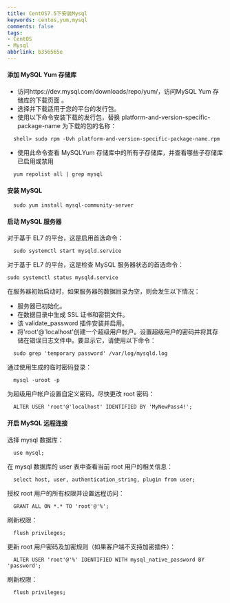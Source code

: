 ```yaml
---
title: CentOS7.5下安装Mysql
keywords: centos,yum,mysql
comments: false
tags: 
- CentOS
- Mysql
abbrlink: b356565e
---
```


#### 添加 MySQL Yum 存储库

- 访问https://dev.mysql.com/downloads/repo/yum/，访问MySQL Yum 存储库的下载页面 。
- 选择并下载适用于您的平台的发行包。
- 使用以下命令安装下载的发行包，替换 platform-and-version-specific-package-name 为下载的包的名称：

```
  shell> sudo rpm -Uvh platform-and-version-specific-package-name.rpm
```

- 使用此命令查看 MySQLYum 存储库中的所有子存储库，并查看哪些子存储库已启用或禁用

```
  yum repolist all | grep mysql
```
<!-- more -->
#### 安装 MySQL

```
  sudo yum install mysql-community-server
```

#### 启动 MySQL 服务器

对于基于 EL7 的平台，这是启用首选命令：

```
  sudo systemctl start mysqld.service
```

对于基于 EL7 的平台，这是检查 MySQL 服务器状态的首选命令：

```
sudo systemctl status mysqld.service
```

在服务器初始启动时，如果服务器的数据目录为空，则会发生以下情况：

- 服务器已初始化。
- 在数据目录中生成 SSL 证书和密钥文件。
- 该 validate_password 插件安装并启用。
- 将'root'@'localhost'创建一个超级用户帐户。设置超级用户的密码并将其存储在错误日志文件中。要显示它，请使用以下命令：

```
  sudo grep 'temporary password' /var/log/mysqld.log
```

通过使用生成的临时密码登录：

```
  mysql -uroot -p
```

为超级用户帐户设置自定义密码，尽快更改 root 密码：

```
  ALTER USER 'root'@'localhost' IDENTIFIED BY 'MyNewPass4!';
```

#### 开启 MySQL 远程连接

选择 mysql 数据库：

```
  use mysql;
```

在 mysql 数据库的 user 表中查看当前 root 用户的相关信息：

```
  select host, user, authentication_string, plugin from user;
```

授权 root 用户的所有权限并设置远程访问：

```
  GRANT ALL ON *.* TO 'root'@'%';
```

刷新权限：

```
  flush privileges;
```

更新 root 用户密码及加密规则（如果客户端不支持加密插件）：

```
  ALTER USER 'root'@'%' IDENTIFIED WITH mysql_native_password BY 'password';
```

刷新权限：

```
  flush privileges;
```
